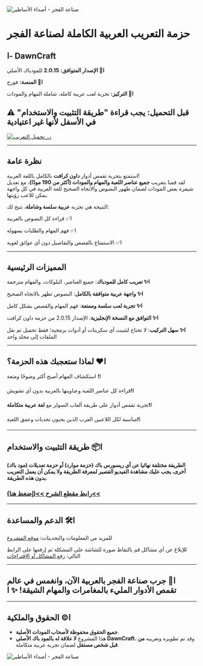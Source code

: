 ![صناعة الفجر - أصداء الأساطير](https://i.ibb.co/HLNP1w7X/image.png)

# **حزمة التعريب العربية الكاملة لصناعة الفجر**
## ا- **DawnCraft**

**ا🔸 الإصدار المتوافق:** **2.0.15** للمودباك الأصلي

**ا🔸 المنصة:** فورج

**ا🔸 التركيز:** تجربة لعب عربية كاملة، شاملة المهام والمودات
## **⚠️ قبل التحميل: يجب قراءة "طريقة التثبيت والاستخدام" في الأسفل لأنها غير اعتيادية**

[![زر تحميل التعريب](https://media.forgecdn.net/attachments/description/1368980/description_02c2b467-eb4f-4a60-9cf5-c05515cb8e4e.png)](https://github.com/PRO-osamah/Arabic-DawnCraft/releases/download/v1.1.1/v1.1.1.DawnCraft.v2.0.15.zip)

***

## **نظرة عامة**
استمتع بتجربة تقمص أدوار **داون كرافت** بالكامل باللغة العربية!  
لقد قمنا بتعريب **جميع عناصر اللعبة والمهام والمودات (أكثر من 190 مودًا)**، مع تعديل شيفرة بعض المودات لضمان ظهور النصوص والاتجاه الصحيح للغة العربية في كل واجهة يمكن للاعب رؤيتها.

النتيجة هي تجربة **عربية سلسة وشاملة**، تتيح لك:

ا✅ قراءة كل النصوص بالعربية

ا✅ فهم المهام والطلبات بسهولة

ا✅ الاستمتاع بالقصص والتفاصيل دون أي عوائق لغوية


***

## **المميزات الرئيسية**
**ا✨ تعريب كامل للمودباك**: جميع العناصر، البلوكات، والمهام مترجمة

**ا✨ واجهة عربية متوافقة بالكامل**: النصوص تظهر بالاتجاه الصحيح

**ا✨ تجربة لعب سلسة وممتعة**: فهم المهام والقصص بشكل كامل

**ا✨ التوافق مع النسخة الإنجليزية**: الإصدار 2.0.15 من حزمة داون كرافت

**ا✨ سهل التركيب**: لا تحتاج لتثبيت أي سكربتات أو أدوات برمجية؛ فقط تحميل ثم نقل الملفات إلى مجلد واحد

***

## **ا❤️ لماذا ستعجبك هذه الحزمة؟**
ا❗ استكشاف المهام أصبح أكثر وضوحًا ومتعة

ا❗قراءة كل عناصر اللعبة وعناوينها بالعربية بدون أي تشويش

ا❗تجربة تقمص أدوار على طريقة ألعاب السولز مع **لغة عربية متكاملة**

ا❗مناسبة لكل اللاعبين العرب الذين يحبون تحديات وعمق اللعبة

***

## **ا📦 طريقة التثبيت والاستخدام**
#### الطريقة مختلفة نهائيا عن أي ريسورس باك (حزمة موارد) أو حزمة تعديلات (مود باك) أخرى، يجب عليك مشاهدة الفيديو القصير لمعرفة الطريقة ولا يمكن أن يعمل التعريب بدون هذه الطريقة.

### [رابط مقطع الشرح >>(إضغط هنا)<<](https://www.youtube.com/watch?v=M59oFa6w9eU)



***

## **ا🛠️ الدعم والمساعدة**

للمزيد من المعلومات والتحديثات: [موقع المشروع](https://github.com/PRO-osamah/Arabic-DawnCraft)

للإبلاغ عن أي مشاكل قم بالتقاط صورة للشاشة على المشكلة ثم إرفعها على الرابط التالي: [رفع المشاكل أو الإقتراحات](https://github.com/PRO-osamah/Arabic-DawnCraft/issues/new/choose)

***

## **ا🌟 جرب صناعة الفجر بالعربية الآن، وانغمس في عالم تقمص الأدوار المليء بالمغامرات والمهام الشيقة! ✨ ا** 

***

## **ا©️ الحقوق والملكية**

*   **جميع الحقوق محفوظة لأصحاب المودات الأصلية**.
*   هذا المشروع **لا علاقة له بالمود باك الأصلي DawnCraft**، وقد تم تطويره وتعريبه **من قبل شخص مستقل** لضمان تجربة عربية متكاملة.



![صناعة الفجر - أصداء الأساطير](https://i.ibb.co/HLNP1w7X/image.png)
